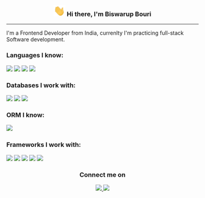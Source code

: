 <h3 align="center"> <img  src="https://raw.githubusercontent.com/ABSphreak/ABSphreak/master/gifs/Hi.gif" width="30px"> Hi there, I'm Biswarup Bouri </h3>
<hr />
 I'm a Frontend Developer from India, currenlty I'm practicing full-stack Software development.



<div>
 <h3>Languages I know: </h3>
 <img src="https://img.shields.io/badge/TypeScript-007ACC?style=for-the-badge&logo=typescript&logoColor=white" />
 <img src="https://img.shields.io/badge/JavaScript-323330?style=for-the-badge&logo=javascript&logoColor=F7DF1E" />
 <img  src="https://img.shields.io/badge/HTML5-E34F26?style=for-the-badge&logo=html5&logoColor=white" />
 <img src="https://img.shields.io/badge/CSS3-1572B6?style=for-the-badge&logo=css3&logoColor=white"/>
</div>

<div>
 <h3>Databases I work with: </h3>
 <img src="https://img.shields.io/badge/MySQL-005C84?style=for-the-badge&logo=mysql&logoColor=white" />
 <img src="https://img.shields.io/badge/MongoDB-4EA94B?style=for-the-badge&logo=mongodb&logoColor=white" />
 <img src="https://img.shields.io/badge/prisma-1B222D?style=for-the-badge&logo=prisma&logoColor=white" />
</div>

<div>
 <h3>ORM I know: </h3>
 <img src="https://img.shields.io/badge/Prisma-3982CE?style=for-the-badge&logo=Prisma&logoColor=white" />
 
 </div>
 
<div>
 <h3>Frameworks I work with: </h3>
 <img src="https://img.shields.io/badge/Node.js-339933?style=for-the-badge&logo=nodedotjs&logoColor=white" />
 <img src="https://img.shields.io/badge/npm-CB3837?style=for-the-badge&logo=npm&logoColor=white" />
 <img src="https://img.shields.io/badge/Jest-C21325?style=for-the-badge&logo=jest&logoColor=white" />
 <img src="https://img.shields.io/badge/React-20232A?style=for-the-badge&logo=react&logoColor=61DAFB" />
 <img src="https://img.shields.io/badge/Material--UI-0081CB?style=for-the-badge&logo=material-ui&logoColor=white" />
 </div>
 
 
 <div align="center">
 <h3>Connect me on </h3>
 	<a href="https://twitter.com/BiswarupBouri"> <img src="https://img.shields.io/badge/Twitter-1DA1F2?style=for-the-badge&logo=twitter&logoColor=white" /> </a>
 <a href="https://twitter.com/BiswarupBouri"> <img src="https://img.shields.io/badge/LinkedIn-0077B5?style=for-the-badge&logo=linkedin&logoColor=white" /> </a>
 </div>
 

